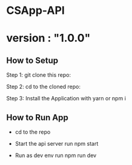 # CSApp-API
# version : "1.0.0"

## How to Setup

Step 1: git clone this repo:

Step 2: cd to the cloned repo:

Step 3: Install the Application with yarn or npm i

## How to Run App
* cd to the repo

* Start the api server
run npm start

* Run as dev env
run npm run dev
